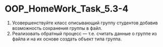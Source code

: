 # OOP_HomeWork_Task_5.3-4
1. Усовершенствуйте класс описывающий группу студентов
добавив возможность сохранения группы в файл.
2. Реализовать обратный процесс — т.е. считать данные о
группе из файла и на их основе создать объект типа группа.
